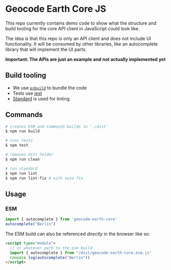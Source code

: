 # Geocode Earth Core JS

This repo currently contains demo code to show what the structure and build tooling for the core API client in JavaScript could look like.

The idea is that this repo is only an API client and does not include UI functionality. It will be consumed by other libraries, like an autocomplete library that will implement the UI parts.

**Important: The APIs are just an example and not actually implemented yet**

## Build tooling

- We use [`esbuild`](https://esbuild.github.io/) to bundle the code
- Tests use [jest](https://jestjs.io/)
- [Standard](https://standardjs.com/) is used for linting.

## Commands

```bash
# creates ESM and CommonJS builds in `./dist`
$ npm run build

# runs tests
$ npm test

# removes dist folder
$ npm run clean

# run standard
$ npm run lint
$ npm run lint-fix # with auto fix
```

## Usage

### ESM

```js
import { autocomplete } from 'geocode-earth-core'
autocomplete("Berlin")
```

The ESM build can also be referenced _directly_ in the browser like so:

```html
<script type="module">
  // or whatever path to the esm build
  import { autocomplete } from "/dist/geocode-earth-core.esm.js"
  console.log(autocomplete("Berlin"))
</script>
```
